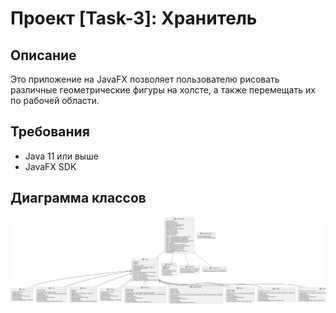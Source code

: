 # Проект [Task-3]: Хранитель

## Описание

Это приложение на JavaFX позволяет пользователю рисовать различные геометрические
фигуры на холсте, а также перемещать их по рабочей области.

## Требования

- Java 11 или выше
- JavaFX SDK

## Диаграмма классов
![Диаграмма классов.png](%D0%94%D0%B8%D0%B0%D0%B3%D1%80%D0%B0%D0%BC%D0%BC%D0%B0%20%D0%BA%D0%BB%D0%B0%D1%81%D1%81%D0%BE%D0%B2.png)